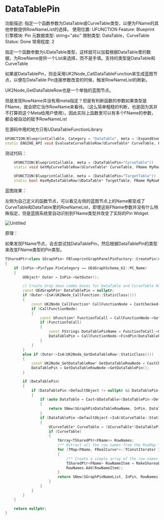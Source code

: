 # DataTablePin

功能描述: 指定一个函数参数为DataTable或CurveTable类型，以便为FName的其他参数提供RowNameList的选择。
使用位置: UFUNCTION
Feature: Blueprint
引擎模块: Pin
元数据类型: string="abc"
限制类型: DataTable，CurveTable
Status: Done
常用程度: 2

指定一个函数参数为UDataTable类型，这样就可以加载根据DataTable里的数据，为RowName提供一个List来选择，而不是手填。支持的类型是DataTable和CurveTable

如果是DataTablePin，则会采用UK2Node_CallDataTableFunction来生成蓝图节点，以便在DataTable Pin连接参数改变的时候，触发RowNameList的刷新。

UK2Node_GetDataTableRow也是一个单独的蓝图节点。

但是发现RowName并没有用meta指定？但是有判断函数的参数如果类型是FName，就会把它当作RowName来看待。（这么简单粗糙的判断，也是因为其并不打算把这个Meta给用户使用）。因此实际上函数里可以有多个FName的参数，都会被自动的赋予RowNameList

在源码中用的地方只有UDataTableFunctionLibrary

```cpp
UFUNCTION(BlueprintCallable, Category = "DataTable", meta = (ExpandEnumAsExecs="OutResult", DataTablePin="CurveTable"))
static ENGINE_API void EvaluateCurveTableRow(UCurveTable* CurveTable, FName RowName, float InXY, TEnumAsByte<EEvaluateCurveTableResult::Type>& OutResult, float& OutXY,const FString& ContextString);
```

测试代码：

```cpp
	UFUNCTION(BlueprintCallable, meta = (DataTablePin="CurveTable"))
	static void GetMyCurveTableRow(UCurveTable* CurveTable, FName MyRowName, float InXY, float& OutXY,const FString& ContextString){}
	
	UFUNCTION(BlueprintCallable, meta = (DataTablePin="TargetTable"))
	static bool HasMyDataTableRow(UDataTable* TargetTable, FName MyRowName,FName OtherRowName){return false;}
```

蓝图效果：

左侧为自己定义的函数节点，可以看见左侧的蓝图节点上的Name都变成了CurveTable和DataTable里的RowNameList，即使这些FName参数并没有什么特殊指定，但是蓝图系统里自动识别到FName类型并改变了实际的Pin Widget.

![Untitled](DataTablePin/Untitled.png)

原理：

如果发现FName节点，会去尝试找DataTablePin，然后根据DataTablePin的类型来改变FName类型的Pin类型。

```cpp
TSharedPtr<class SGraphPin> FBlueprintGraphPanelPinFactory::CreatePin(class UEdGraphPin* InPin) const
{
	if (InPin->PinType.PinCategory == UEdGraphSchema_K2::PC_Name)
	{
		UObject* Outer = InPin->GetOuter();

		// Create drop down combo boxes for DataTable and CurveTable RowName pins
		const UEdGraphPin* DataTablePin = nullptr;
		if (Outer->IsA(UK2Node_CallFunction::StaticClass()))
		{
			const UK2Node_CallFunction* CallFunctionNode = CastChecked<UK2Node_CallFunction>(Outer);
			if (CallFunctionNode)
			{
				const UFunction* FunctionToCall = CallFunctionNode->GetTargetFunction();
				if (FunctionToCall)
				{
					const FString& DataTablePinName = FunctionToCall->GetMetaData(FBlueprintMetadata::MD_DataTablePin);
					DataTablePin = CallFunctionNode->FindPin(DataTablePinName);
				}
			}
		}
		else if (Outer->IsA(UK2Node_GetDataTableRow::StaticClass()))
		{
			const UK2Node_GetDataTableRow* GetDataTableRowNode = CastChecked<UK2Node_GetDataTableRow>(Outer);
			DataTablePin = GetDataTableRowNode->GetDataTablePin();
		}

		if (DataTablePin)
		{
			if (DataTablePin->DefaultObject != nullptr && DataTablePin->LinkedTo.Num() == 0)
			{
				if (auto DataTable = Cast<UDataTable>(DataTablePin->DefaultObject))
				{
					return SNew(SGraphPinDataTableRowName, InPin, DataTable);
				}
				if (DataTablePin->DefaultObject->IsA(UCurveTable::StaticClass()))
				{
					UCurveTable* CurveTable = (UCurveTable*)DataTablePin->DefaultObject;
					if (CurveTable)
					{
						TArray<TSharedPtr<FName>> RowNames;
						/** Extract all the row names from the RowMap */
						for (TMap<FName, FRealCurve*>::TConstIterator Iterator(CurveTable->GetRowMap()); Iterator; ++Iterator)
						{
							/** Create a simple array of the row names */
							TSharedPtr<FName> RowNameItem = MakeShareable(new FName(Iterator.Key()));
							RowNames.Add(RowNameItem);
						}
						return SNew(SGraphPinNameList, InPin, RowNames);
					}
				}
			}
		}
	}

	return nullptr;
}

```